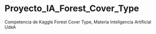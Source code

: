 # Proyecto_IA_Forest_Cover_Type
Competencia de Kaggle Forest Cover Type, Materia Inteligencia Artificial UdeA
